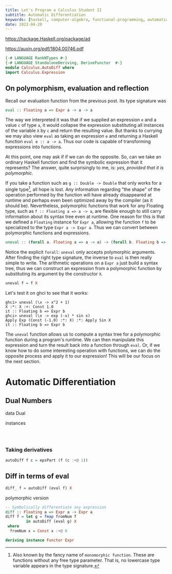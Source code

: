```yaml
---
title: Let's Program a Calculus Student II
subtitle: Automatic Differentiation
keywords: [haskell, computer-algebra, functional-programming, automatic-differentiation]
date: 2022-04-20
---
```


https://hackage.Haskell.org/package/ad

https://auxin.org/pdf/1804.00746.pdf

```haskell
{-# LANGUAGE RankNTypes #-}
{-# LANGUAGE StandaloneDeriving, DeriveFunctor  #-}
module Calculus.AutoDiff where
import Calculus.Expression
```

## On polymorphism, evaluation and reflection

Recall our evaluation function from the previous post.
Its type signature was

```haskell
eval :: Floating a => Expr a -> a -> a
```

The way we interpreted it was that if we supplied an expression `e`
and a value `c` of type `a`,
it would collapse the expression substituting all instances of the variable `X`
by `c` and return the resulting value.
But thanks to currying we may also view `eval` as taking an expression `e`
and returning a Haskell function `eval e :: a -> a`.
Thus our code is capable of transforming expressions into functions.

At this point, one may ask if if we can do the opposite.
So, can we take an ordinary Haskell function and find
the symbolic expression that it represents?
The answer, quite surprisingly to me, is: _yes, provided that it is polymorphic_.

If you take a function such as `g :: Double -> Double`
that only works for a single type[^monomorphic],
all hope is lost.
Any information regarding "the shape" of the operation
performed by the function will have already disappeared at runtime
and perhaps even been optimized away by the compiler (as it should be).
Nevertheless, polymorphic functions that work for any Floating type,
such as `f :: Floating a => a -> a`,
are flexible enough to still carry information about its syntax tree
even at runtime.
One reason for this is that we defined a `Floating` instance for `Expr a`,
allowing the function `f` to be specialized to the type `Expr a -> Expr a`.
Thus we can convert between polymorphic functions and expressions.

```haskell
uneval :: (forall a. Floating a => a -> a) -> (forall b. Floating b => Expr b)
```

[^monomorphic]: Also known by the fancy name of `monomorphic function`.
These are functions without any free type parameter. That is,
no lowercase type variable appears in the type signature.

Notice the explicit `forall`: `uneval` only accepts polymorphic arguments.
After finding the right type signature, the inverse to `eval` is then really simple to write.
The arithmetic operations on a `Expr a` just build a syntax tree,
thus we can construct an expression from a polymorphic function by substituting
its argument by the constructor `X`.

```haskell
uneval f = f X
```

Let's test it on ghci to see that it works:

```ghci
ghci> uneval (\x -> x^2 + 1)
X :*: X :+: Const 1.0
it :: Floating b => Expr b
ghci> uneval (\x -> exp (-x) * sin x)
Apply Exp (Const (-1.0) :*: X) :*: Apply Sin X
it :: Floating b => Expr b
```

The `uneval` function allows us to compute a syntax tree for
a polymorphic function during a program's runtime.
We can then manipulate this expression and turn the result back into
a function through `eval`.
Or, if we know how to do some interesting operation with functions,
we can do the opposite process and apply it to our expression!
This will be our focus on the next section.

# Automatic Differentiation

## Dual Numbers

data Dual

instances


```haskell
```

```haskell
```

```haskell
```


### Taking derivatives

```haskell
autoDiff f c = epsPart (f (c :+@ 1))
```

## Diff in terms of eval

```haskell
diff_ f = autoDiff (eval f) X
```

polymorphic version


```haskell
-- Symbolically differentiate any expression
diff :: Floating a => Expr a -> Expr a
diff f = let g = fmap fromNum f
         in autoDiff (eval g) X
 where
  fromNum x = Const x :+@ 0

deriving instance Functor Expr
```
